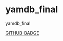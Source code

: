 # yamdb_final
yamdb_final

[GITHUB-BADGE](https://github.com/AleksSpace/yamdb_final/actions/workflows/yamdb_workflow.yml/badge.svg)
